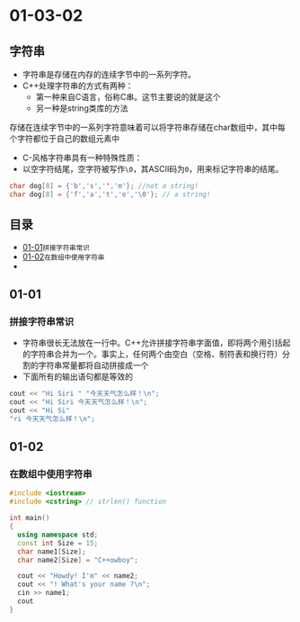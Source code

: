 # 01-03-02
## 字符串

* 字符串是存储在内存的连续字节中的一系列字符。
* C++处理字符串的方式有两种：
  - 第一种来自C语言，俗称C串。这节主要说的就是这个
  - 另一种是string类库的方法

存储在连续字节中的一系列字符意味着可以将字符串存储在char数组中，其中每个字符都位于自己的数组元素中

* C-风格字符串具有一种特殊性质：
* 以空字符结尾，空字符被写作`\0`，其ASCII码为`0`，用来标记字符串的结尾。

```Cpp
char dog[8] = {'b','s','','m'}; //not a string!
char dog[8] = {'f','a','t','e','\0'}; // a string!
```

## 目录
* [01-01](https://github.com/TYRMars/AlgorithmLearn/tree/master/CppLearn/01-03-02#01-01)`拼接字符串常识`
* [01-02](https://github.com/TYRMars/AlgorithmLearn/tree/master/CppLearn/01-03-02#01-02)`在数组中使用字符串`
*

## 01-01
### 拼接字符串常识

* 字符串很长无法放在一行中。C++允许拼接字符串字面值，即将两个用引括起的字符串合并为一个。事实上，任何两个由空白（空格、制符表和换行符）分割的字符串常量都将自动拼接成一个
* 下面所有的输出语句都是等效的

```Cpp
cout << "Hi Siri " "今天天气怎么样！\n";
cout << "Hi Siri 今天天气怎么样！\n";
cout << "Hi Si"
"ri 今天天气怎么样！\n";
```

## 01-02
### 在数组中使用字符串

```Cpp
#include <iostream>
#include <cstring> // strlen() function

int main()
{
  using namespace std;
  const int Size = 15;
  char name1[Size];
  char name2[Size] = "C++owboy";

  cout << "Howdy! I'm" << name2;
  cout << "! What's your name ?\n";
  cin >> name1;
  cout
}
```
